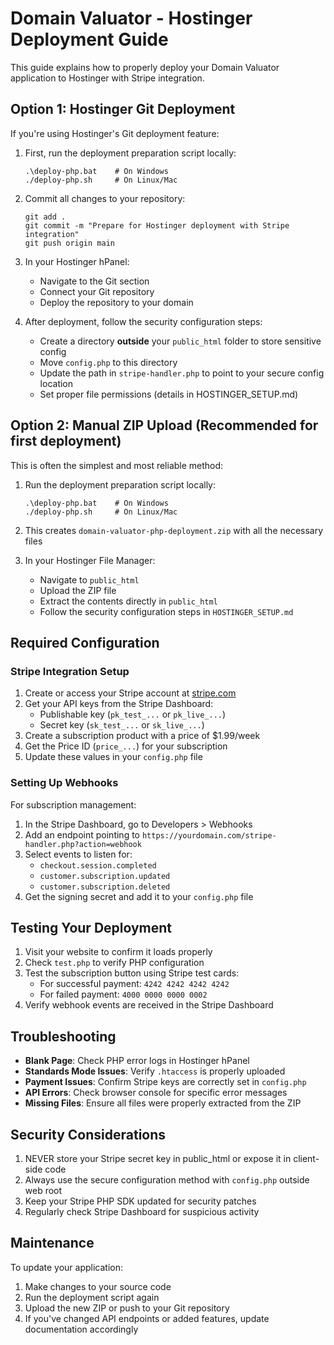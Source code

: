 # Domain Valuator - Hostinger Deployment Guide

This guide explains how to properly deploy your Domain Valuator application to Hostinger with Stripe integration.

## Option 1: Hostinger Git Deployment

If you're using Hostinger's Git deployment feature:

1. First, run the deployment preparation script locally:
   ```
   .\deploy-php.bat    # On Windows
   ./deploy-php.sh     # On Linux/Mac
   ```

2. Commit all changes to your repository:
   ```
   git add .
   git commit -m "Prepare for Hostinger deployment with Stripe integration"
   git push origin main
   ```

3. In your Hostinger hPanel:
   - Navigate to the Git section
   - Connect your Git repository 
   - Deploy the repository to your domain

4. After deployment, follow the security configuration steps:
   - Create a directory **outside** your `public_html` folder to store sensitive config
   - Move `config.php` to this directory
   - Update the path in `stripe-handler.php` to point to your secure config location
   - Set proper file permissions (details in HOSTINGER_SETUP.md)

## Option 2: Manual ZIP Upload (Recommended for first deployment)

This is often the simplest and most reliable method:

1. Run the deployment preparation script locally:
   ```
   .\deploy-php.bat    # On Windows
   ./deploy-php.sh     # On Linux/Mac
   ```

2. This creates `domain-valuator-php-deployment.zip` with all the necessary files

3. In your Hostinger File Manager:
   - Navigate to `public_html`
   - Upload the ZIP file
   - Extract the contents directly in `public_html`
   - Follow the security configuration steps in `HOSTINGER_SETUP.md`

## Required Configuration

### Stripe Integration Setup

1. Create or access your Stripe account at [stripe.com](https://stripe.com)
2. Get your API keys from the Stripe Dashboard:
   - Publishable key (`pk_test_...` or `pk_live_...`)
   - Secret key (`sk_test_...` or `sk_live_...`)
3. Create a subscription product with a price of $1.99/week
4. Get the Price ID (`price_...`) for your subscription
5. Update these values in your `config.php` file

### Setting Up Webhooks

For subscription management:

1. In the Stripe Dashboard, go to Developers > Webhooks
2. Add an endpoint pointing to `https://yourdomain.com/stripe-handler.php?action=webhook`
3. Select events to listen for:
   - `checkout.session.completed`
   - `customer.subscription.updated`
   - `customer.subscription.deleted`
4. Get the signing secret and add it to your `config.php` file

## Testing Your Deployment

1. Visit your website to confirm it loads properly
2. Check `test.php` to verify PHP configuration
3. Test the subscription button using Stripe test cards:
   - For successful payment: `4242 4242 4242 4242`
   - For failed payment: `4000 0000 0000 0002`
4. Verify webhook events are received in the Stripe Dashboard

## Troubleshooting

- **Blank Page**: Check PHP error logs in Hostinger hPanel
- **Standards Mode Issues**: Verify `.htaccess` is properly uploaded
- **Payment Issues**: Confirm Stripe keys are correctly set in `config.php`
- **API Errors**: Check browser console for specific error messages
- **Missing Files**: Ensure all files were properly extracted from the ZIP

## Security Considerations

1. NEVER store your Stripe secret key in public_html or expose it in client-side code
2. Always use the secure configuration method with `config.php` outside web root
3. Keep your Stripe PHP SDK updated for security patches
4. Regularly check Stripe Dashboard for suspicious activity

## Maintenance

To update your application:

1. Make changes to your source code
2. Run the deployment script again
3. Upload the new ZIP or push to your Git repository
4. If you've changed API endpoints or added features, update documentation accordingly 